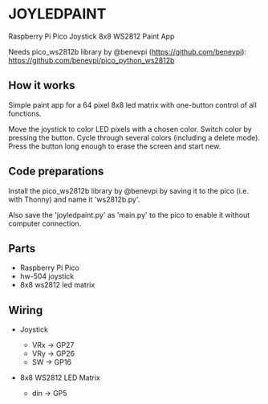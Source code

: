 # JOYLEDPAINT
Raspberry Pi Pico Joystick 8x8 WS2812 Paint App

Needs pico_ws2812b library by @benevpi (https://github.com/benevpi):
https://github.com/benevpi/pico_python_ws2812b

How it works
------------
Simple paint app for a 64 pixel 8x8 led matrix
with one-button control of all functions.

Move the joystick to color LED pixels with
a chosen color. Switch color by pressing the
button. Cycle through several colors
(including a delete mode). Press the button
long enough to erase the screen and start
new.

Code preparations
-----------------
Install the pico_ws2812b library by @benevpi by
saving it to the pico (i.e. with Thonny) and name
it 'ws2812b.py'.

Also save the 'joyledpaint.py' as 'main.py'
to the pico to enable it without computer
connection.

Parts
-----
  - Raspberry Pi Pico
  - hw-504 joystick
  - 8x8 ws2812 led matrix

Wiring
------
  - Joystick
    - VRx -> GP27
    - VRy -> GP26
    - SW  -> GP16

  - 8x8 WS2812 LED Matrix
    - din -> GP5
